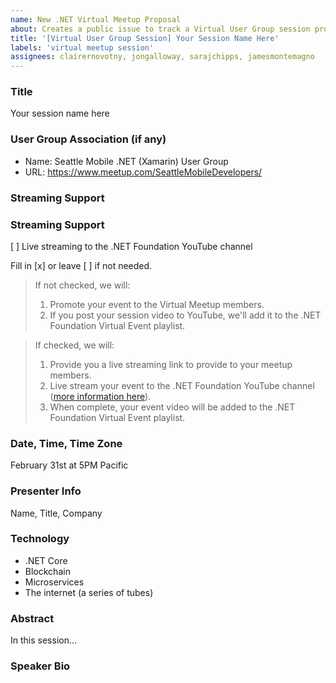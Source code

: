 ```yaml
---
name: New .NET Virtual Meetup Proposal
about: Creates a public issue to track a Virtual User Group session proposal
title: '[Virtual User Group Session] Your Session Name Here'
labels: 'virtual meetup session'
assignees: clairernovotny, jongalloway, sarajchipps, jamesmontemagno
---
```


### Title
Your session name here

###  User Group Association (if any)
* Name: Seattle Mobile .NET (Xamarin) User Group
* URL: https://www.meetup.com/SeattleMobileDevelopers/

### Streaming Support
### Streaming Support
[ ] Live streaming to the .NET Foundation YouTube channel

Fill in [x] or leave [ ] if not needed.

> If not checked, we will:
> 1. Promote your event to the Virtual Meetup members.
> 2. If you post your session video to YouTube, we'll add it to the .NET Foundation Virtual Event playlist.

> If checked, we will:
> 1. Provide you a live streaming link to provide to your meetup members.
> 2. Live stream your event to the .NET Foundation YouTube channel ([more information here](streaming-info.md)). 
> 3. When complete, your event video will be added to the .NET Foundation Virtual Event playlist.

### Date, Time, Time Zone
February 31st at 5PM Pacific

### Presenter Info
Name, Title, Company

### Technology
* .NET Core
* Blockchain
* Microservices
* The internet (a series of tubes)

### Abstract

In this session...

### Speaker Bio
